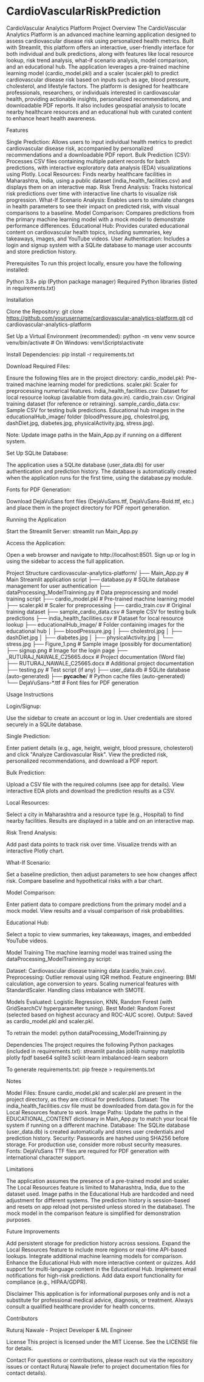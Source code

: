 # CardioVascularRiskPrediction
CardioVascular Analytics Platform
Project Overview
The CardioVascular Analytics Platform is an advanced machine learning application designed to assess cardiovascular disease risk using personalized health metrics. Built with Streamlit, this platform offers an interactive, user-friendly interface for both individual and bulk predictions, along with features like local resource lookup, risk trend analysis, what-if scenario analysis, model comparison, and an educational hub. The application leverages a pre-trained machine learning model (cardio_model.pkl) and a scaler (scaler.pkl) to predict cardiovascular disease risk based on inputs such as age, blood pressure, cholesterol, and lifestyle factors.
The platform is designed for healthcare professionals, researchers, or individuals interested in cardiovascular health, providing actionable insights, personalized recommendations, and downloadable PDF reports. It also includes geospatial analysis to locate nearby healthcare resources and an educational hub with curated content to enhance heart health awareness.

Features

Single Prediction: Allows users to input individual health metrics to predict cardiovascular disease risk, accompanied by personalized recommendations and a downloadable PDF report.
Bulk Prediction (CSV): Processes CSV files containing multiple patient records for batch predictions, with interactive exploratory data analysis (EDA) visualizations using Plotly.
Local Resources: Finds nearby healthcare facilities in Maharashtra, India, using a public dataset (india_health_facilities.csv) and displays them on an interactive map.
Risk Trend Analysis: Tracks historical risk predictions over time with interactive line charts to visualize risk progression.
What-If Scenario Analysis: Enables users to simulate changes in health parameters to see their impact on predicted risk, with visual comparisons to a baseline.
Model Comparison: Compares predictions from the primary machine learning model with a mock model to demonstrate performance differences.
Educational Hub: Provides curated educational content on cardiovascular health topics, including summaries, key takeaways, images, and YouTube videos.
User Authentication: Includes a login and signup system with a SQLite database to manage user accounts and store prediction history.


Prerequisites
To run this project locally, ensure you have the following installed:

Python 3.8+
pip (Python package manager)
Required Python libraries (listed in requirements.txt)


Installation

Clone the Repository:
git clone https://github.com/yourusername/cardiovascular-analytics-platform.git
cd cardiovascular-analytics-platform


Set Up a Virtual Environment (recommended):
python -m venv venv
source venv/bin/activate  # On Windows: venv\Scripts\activate


Install Dependencies:
pip install -r requirements.txt


Download Required Files:

Ensure the following files are in the project directory:
cardio_model.pkl: Pre-trained machine learning model for predictions.
scaler.pkl: Scaler for preprocessing numerical features.
india_health_facilities.csv: Dataset for local resource lookup (available from data.gov.in).
cardio_train.csv: Original training dataset (for reference or retraining).
sample_cardio_data.csv: Sample CSV for testing bulk predictions.
Educational hub images in the educationalHub_image/ folder (bloodPressure.jpg, cholestrol.jpg, dashDiet.jpg, diabetes.jpg, physicalActivity.jpg, stress.jpg).


Note: Update image paths in the Main_App.py if running on a different system.


Set Up SQLite Database:

The application uses a SQLite database (user_data.db) for user authentication and prediction history.
The database is automatically created when the application runs for the first time, using the database.py module.


Fonts for PDF Generation:

Download DejaVuSans font files (DejaVuSans.ttf, DejaVuSans-Bold.ttf, etc.) and place them in the project directory for PDF report generation.




Running the Application

Start the Streamlit Server:
streamlit run Main_App.py


Access the Application:

Open a web browser and navigate to http://localhost:8501.
Sign up or log in using the sidebar to access the full application.




Project Structure
cardiovascular-analytics-platform/
├── Main_App.py                     # Main Streamlit application script
├── database.py                     # SQLite database management for user authentication
├── dataProcessing_ModelTrainning.py # Data preprocessing and model training script
├── cardio_model.pkl                 # Pre-trained machine learning model
├── scaler.pkl                       # Scaler for preprocessing
├── cardio_train.csv                 # Original training dataset
├── sample_cardio_data.csv           # Sample CSV for testing bulk predictions
├── india_health_facilities.csv      # Dataset for local resource lookup
├── educationalHub_image/            # Folder containing images for the educational hub
│   ├── bloodPressure.jpg
│   ├── cholestrol.jpg
│   ├── dashDiet.jpg
│   ├── diabetes.jpg
│   ├── physicalActivity.jpg
│   └── stress.jpg
├── Figure_1.png                     # Sample image (possibly for documentation)
├── signup.png                       # Image for the login page
├── _RUTURAJ_NAWALE_C25665.docx      # Project documentation (Word file)
├── RUTURAJ_NAWALE_C25665.docx       # Additional project documentation
├── testing.py                       # Test script (if any)
├── user_data.db                     # SQLite database (auto-generated)
├── __pycache__/                     # Python cache files (auto-generated)
└── DejaVuSans-*.ttf                 # Font files for PDF generation


Usage Instructions

Login/Signup:

Use the sidebar to create an account or log in. User credentials are stored securely in a SQLite database.


Single Prediction:

Enter patient details (e.g., age, height, weight, blood pressure, cholesterol) and click "Analyze Cardiovascular Risk".
View the predicted risk, personalized recommendations, and download a PDF report.


Bulk Prediction:

Upload a CSV file with the required columns (see app for details).
View interactive EDA plots and download the prediction results as a CSV.


Local Resources:

Select a city in Maharashtra and a resource type (e.g., Hospital) to find nearby facilities.
Results are displayed in a table and on an interactive map.


Risk Trend Analysis:

Add past data points to track risk over time.
Visualize trends with an interactive Plotly chart.


What-If Scenario:

Set a baseline prediction, then adjust parameters to see how changes affect risk.
Compare baseline and hypothetical risks with a bar chart.


Model Comparison:

Enter patient data to compare predictions from the primary model and a mock model.
View results and a visual comparison of risk probabilities.


Educational Hub:

Select a topic to view summaries, key takeaways, images, and embedded YouTube videos.




Model Training
The machine learning model was trained using the dataProcessing_ModelTrainning.py script:

Dataset: Cardiovascular disease training data (cardio_train.csv).
Preprocessing:
Outlier removal using IQR method.
Feature engineering: BMI calculation, age conversion to years.
Scaling numerical features with StandardScaler.
Handling class imbalance with SMOTE.


Models Evaluated: Logistic Regression, KNN, Random Forest (with GridSearchCV hyperparameter tuning).
Best Model: Random Forest (selected based on highest accuracy and ROC-AUC score).
Output: Saved as cardio_model.pkl and scaler.pkl.

To retrain the model:
python dataProcessing_ModelTrainning.py


Dependencies
The project requires the following Python packages (included in requirements.txt):
streamlit
pandas
joblib
numpy
matplotlib
plotly
fpdf
base64
sqlite3
scikit-learn
imbalanced-learn
seaborn

To generate requirements.txt:
pip freeze > requirements.txt


Notes

Model Files: Ensure cardio_model.pkl and scaler.pkl are present in the project directory, as they are critical for predictions.
Dataset: The india_health_facilities.csv file must be downloaded from data.gov.in for the Local Resources feature to work.
Image Paths: Update the paths in the EDUCATIONAL_CONTENT dictionary in Main_App.py to match your local file system if running on a different machine.
Database: The SQLite database (user_data.db) is created automatically and stores user credentials and prediction history.
Security: Passwords are hashed using SHA256 before storage. For production use, consider more robust security measures.
Fonts: DejaVuSans TTF files are required for PDF generation with international character support.


Limitations

The application assumes the presence of a pre-trained model and scaler.
The Local Resources feature is limited to Maharashtra, India, due to the dataset used.
Image paths in the Educational Hub are hardcoded and need adjustment for different systems.
The prediction history is session-based and resets on app reload (not persisted unless stored in the database).
The mock model in the comparison feature is simplified for demonstration purposes.


Future Improvements

Add persistent storage for prediction history across sessions.
Expand the Local Resources feature to include more regions or real-time API-based lookups.
Integrate additional machine learning models for comparison.
Enhance the Educational Hub with more interactive content or quizzes.
Add support for multi-language content in the Educational Hub.
Implement email notifications for high-risk predictions.
Add data export functionality for compliance (e.g., HIPAA/GDPR).


Disclaimer
This application is for informational purposes only and is not a substitute for professional medical advice, diagnosis, or treatment. Always consult a qualified healthcare provider for health concerns.

Contributors

Ruturaj Nawale - Project Developer & ML Engineer


License
This project is licensed under the MIT License. See the LICENSE file for details.

Contact
For questions or contributions, please reach out via the repository issues or contact Ruturaj Nawale (refer to project documentation files for contact details).
